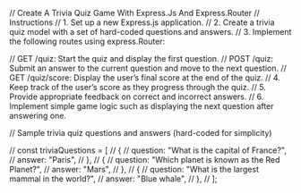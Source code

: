 // Create A Trivia Quiz Game With Express.Js And Express.Router
// Instructions
// 1. Set up a new Express.js application.
// 2. Create a trivia quiz model with a set of hard-coded questions and answers.
// 3. Implement the following routes using express.Router:

// GET /quiz: Start the quiz and display the first question.
// POST /quiz: Submit an answer to the current question and move to the next question.
// GET /quiz/score: Display the user’s final score at the end of the quiz.
// 4. Keep track of the user’s score as they progress through the quiz.
// 5. Provide appropriate feedback on correct and incorrect answers.
// 6. Implement simple game logic such as displaying the next question after answering one.

// Sample trivia quiz questions and answers (hard-coded for simplicity)

// const triviaQuestions = [
//   {
//     question: "What is the capital of France?",
//     answer: "Paris",
//   },
//   {
//     question: "Which planet is known as the Red Planet?",
//     answer: "Mars",
//   },
//   {
//     question: "What is the largest mammal in the world?",
//     answer: "Blue whale",
//   },
// ];